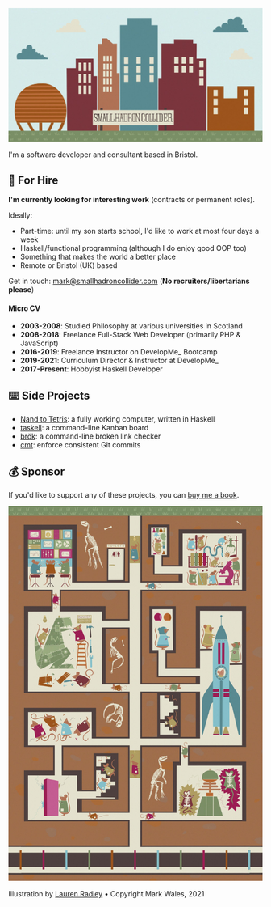 ![Small Hadron Collider](https://github.com/smallhadroncollider/smallhadroncollider/blob/main/title.jpg?raw=true)

I'm a software developer and consultant based in Bristol.

## 🏢 For Hire

**I'm currently looking for interesting work** (contracts or permanent roles).

Ideally:

- Part-time: until my son starts school, I'd like to work at most four days a week
- Haskell/functional programming (although I do enjoy good OOP too)
- Something that makes the world a better place
- Remote or Bristol (UK) based

Get in touch: [mark@smallhadroncollider.com](mailto:mark@smallhadroncollider.com) (**No recruiters/libertarians please**)

#### Micro CV

- **2003-2008**: Studied Philosophy at various universities in Scotland
- **2008-2018**: Freelance Full-Stack Web Developer (primarily PHP & JavaScript)
- **2016-2019**: Freelance Instructor on DevelopMe_ Bootcamp
- **2019-2021**: Curriculum Director & Instructor at DevelopMe_
- **2017-Present**: Hobbyist Haskell Developer

## ⌨️ Side Projects

- [Nand to Tetris](https://github.com/smallhadroncollider/nand-to-tetris): a fully working computer, written in Haskell
- [taskell](https://github.com/smallhadroncollider/taskell): a command-line Kanban board
- [brök](https://github.com/smallhadroncollider/brok): a command-line broken link checker
- [cmt](https://github.com/smallhadroncollider/cmt): enforce consistent Git commits

## 💰 Sponsor

If you'd like to support any of these projects, you can [buy me a book](https://www.buymeacoffee.com/shc).

![Underground](https://github.com/smallhadroncollider/smallhadroncollider/blob/main/underground.jpg?raw=true)

Illustration by [Lauren Radley](https://www.laurenradley.com) • Copyright Mark Wales, 2021
